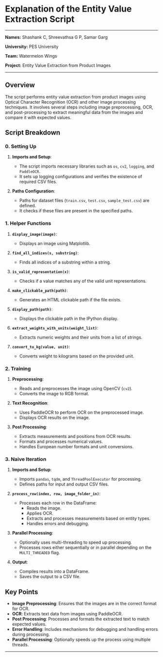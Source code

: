 # **Explanation of the Entity Value Extraction Script**

---

**Names:** Shashank C, Shreevathsa G P, Samar Garg 

**University:** PES University

**Team:** Watermelon Wings  

**Project:** Entity Value Extraction from Product Images

---

## **Overview**

The script performs entity value extraction from product images using Optical Character Recognition (OCR) and other image processing techniques. It involves several steps including image preprocessing, OCR, and post-processing to extract meaningful data from the images and compare it with expected values.

## **Script Breakdown**

### **0. Setting Up**

1. **Imports and Setup**:
   - The script imports necessary libraries such as `os`, `cv2`, `logging`, and `PaddleOCR`.
   - It sets up logging configurations and verifies the existence of required CSV files.

2. **Paths Configuration**:
   - Paths for dataset files (`train.csv`, `test.csv`, `sample_test.csv`) are defined.
   - It checks if these files are present in the specified paths.

### **1. Helper Functions**

1. **`display_image(image)`**:
   - Displays an image using Matplotlib.

2. **`find_all_indices(s, substring)`**:
   - Finds all indices of a substring within a string.

3. **`is_valid_representation(x)`**:
   - Checks if a value matches any of the valid unit representations.

4. **`make_clickable_path(path)`**:
   - Generates an HTML clickable path if the file exists.

5. **`display_path(path)`**:
   - Displays the clickable path in the IPython display.

6. **`extract_weights_with_units(weight_list)`**:
   - Extracts numeric weights and their units from a list of strings.

7. **`convert_to_kg(value, unit)`**:
   - Converts weight to kilograms based on the provided unit.

### **2. Training**

1. **Preprocessing**:
   - Reads and preprocesses the image using OpenCV (`cv2`).
   - Converts the image to RGB format.

2. **Text Recognition**:
   - Uses PaddleOCR to perform OCR on the preprocessed image.
   - Displays OCR results on the image.

3. **Post Processing**:
   - Extracts measurements and positions from OCR results.
   - Formats and processes numerical values.
   - Handles European number formats and unit conversions.

### **3. Naive Iteration**

1. **Imports and Setup**:
   - Imports `pandas`, `tqdm`, and `ThreadPoolExecutor` for processing.
   - Defines paths for input and output CSV files.

2. **`process_row(index, row, image_folder_in)`**:
   - Processes each row in the DataFrame:
     - Reads the image.
     - Applies OCR.
     - Extracts and processes measurements based on entity types.
     - Handles errors and debugging.

3. **Parallel Processing**:
   - Optionally uses multi-threading to speed up processing.
   - Processes rows either sequentially or in parallel depending on the `MULTI_THREADED` flag.

4. **Output**:
   - Compiles results into a DataFrame.
   - Saves the output to a CSV file.

## **Key Points**

- **Image Preprocessing**: Ensures that the images are in the correct format for OCR.
- **OCR**: Extracts text data from images using PaddleOCR.
- **Post Processing**: Processes and formats the extracted text to match expected values.
- **Error Handling**: Includes mechanisms for debugging and handling errors during processing.
- **Parallel Processing**: Optionally speeds up the process using multiple threads.

---
